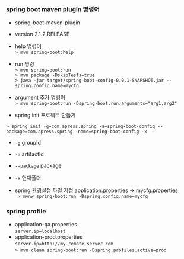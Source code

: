 
### spring boot maven plugin 명령어

- spring-boot-maven-plugin  
- version 2.1.2.RELEASE  


- help 명령어  
`> mvn spring-boot:help`  

- run 명령  
`> mvn spring-boot:run`  
`> mvn package -DskipTests=true`  
`> java -jar target/spring-boot-config-0.0.1-SNAPSHOT.jar --spring.config.name=mycfg`  

 



- argument 추가 명령어  
`> mvn spring-boot:run -Dspring-boot.run.arguments="arg1,arg2"`  

- spring init 프로젝트 만들기

`> spring init -g=com.apress.spring -a=spring-boot-config --package=com.apress.spring -name=spring-boot-config -x`

 - `-g` groupId  
 - `-a` artifactId  
 - `--package` package  
 - `-x` 현재폴더  


- spring 환경설정 파일 지정 application.properties -> mycfg.properties  
` > mvnw spring-boot:run -Dspring.config.name=mycfg`  

### spring profile

- application-qa.properties  
  `server.ip=localhost`  
- application-prod.properties  
  `server.ip=http://my-remote.server.com`  
`> mvn clean spring-boot:run -Dspring.profiles.active=prod`

  
  
